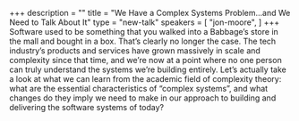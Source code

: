 +++
description = ""
title = "We Have a Complex Systems Problem…and We Need to Talk About It"
type = "new-talk"
speakers = [
        "jon-moore",
]
+++
Software used to be something that you walked into a Babbage’s store in the mall and bought in a box. That’s clearly no longer the case. The tech industry’s products and services have grown massively in scale and complexity since that time, and we’re now at a point where no one person can truly understand the systems we’re building entirely. Let’s actually take a look at what we can learn from the academic field of complexity theory: what are the essential characteristics of “complex systems”, and what changes do they imply we need to make in our approach to building and delivering the software systems of today?